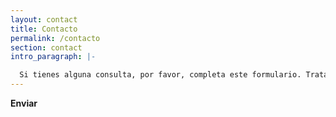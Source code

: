 ```yaml
---
layout: contact
title: Contacto
permalink: /contacto
section: contact
intro_paragraph: |-

  Si tienes alguna consulta, por favor, completa este formulario. Trataremos de responderte lo antes posible 🤓.
---
```


**Enviar**
